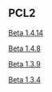 ## PCL2

[Beta 1.4.14](https://miangou.lanzoux.com/ivO9mjaxwaj "Beta 1.4.14")

[Beta 1.4.8](https://miangou.lanzoux.com/ieSYijaxw6f "Beta 1.4.8")

[Beta 1.3.9](https://miangou.lanzoux.com/igIA8jaxw0j "Beta 1.3.9")

[Beta 1.3.4](https://miangou.lanzoux.com/iYQ4Bjaxwdc "Beta 1.3.4")
